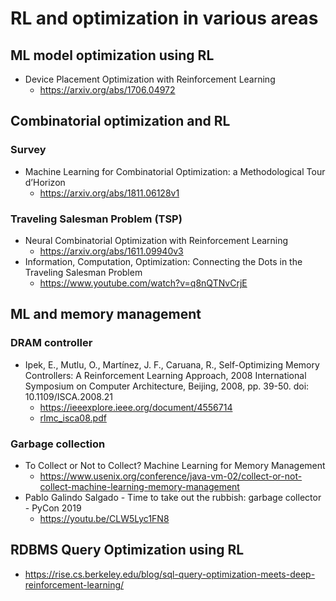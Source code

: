# RL and optimization in various areas

## ML model optimization using RL
  * Device Placement Optimization with Reinforcement Learning
    * https://arxiv.org/abs/1706.04972

## Combinatorial optimization and RL
### Survey
  * Machine Learning for Combinatorial Optimization: a Methodological Tour d’Horizon
    * https://arxiv.org/abs/1811.06128v1
  
### Traveling Salesman Problem (TSP)
  * Neural Combinatorial Optimization with Reinforcement Learning
    * https://arxiv.org/abs/1611.09940v3
  * Information, Computation, Optimization: Connecting the Dots in the Traveling Salesman Problem
    * https://www.youtube.com/watch?v=q8nQTNvCrjE

## ML and memory management
### DRAM controller
  * Ipek, E., Mutlu, O., Martínez, J. F., Caruana, R., Self-Optimizing Memory Controllers: A Reinforcement Learning Approach, 2008 International Symposium on Computer Architecture, Beijing, 2008, pp. 39-50. doi: 10.1109/ISCA.2008.21
    * https://ieeexplore.ieee.org/document/4556714
    * [rlmc_isca08.pdf](https://www.dropbox.com/s/e8v6u15hvfh9t5c/rlmc_isca08.pdf?dl=0) 
### Garbage collection
  * To Collect or Not to Collect? Machine Learning for Memory Management
    * https://www.usenix.org/conference/java-vm-02/collect-or-not-collect-machine-learning-memory-management
  * Pablo Galindo Salgado - Time to take out the rubbish: garbage collector - PyCon 2019 
    * https://youtu.be/CLW5Lyc1FN8

## RDBMS Query Optimization using RL
* https://rise.cs.berkeley.edu/blog/sql-query-optimization-meets-deep-reinforcement-learning/

